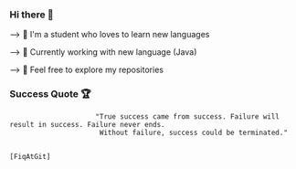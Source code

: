### Hi there 👋

--> 🏮 I'm a student who loves to learn new languages

--> 🏮 Currently working with new language (Java)

--> 🏮 Feel free to explore my repositories

### Success Quote 🏆

                         "True success came from success. Failure will result in success. Failure never ends. 
                          Without failure, success could be terminated."

                                                                                                   [FiqAtGit]
